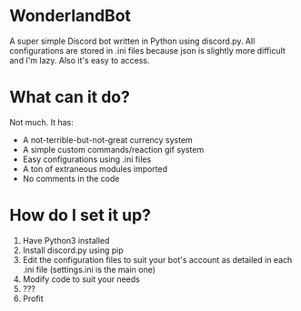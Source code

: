# WonderlandBot

A super simple Discord bot written in Python using discord.py.
All configurations are stored in .ini files because json is slightly more difficult and I'm lazy. Also it's easy to access.

# What can it do?

Not much. It has:
* A not-terrible-but-not-great currency system
* A simple custom commands/reaction gif system
* Easy configurations using .ini files
* A ton of extraneous modules imported
* No comments in the code

# How do I set it up?

1. Have Python3 installed
2. Install discord.py using pip
3. Edit the configuration files to suit your bot's account as detailed in each .ini file (settings.ini is the main one)
4. Modify code to suit your needs
5. ???
6. Profit
